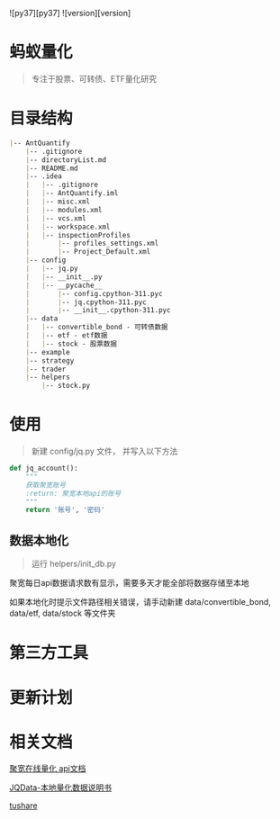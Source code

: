 ![py37][py37] ![version][version]

# 蚂蚁量化

> 专注于股票、可转债、ETF量化研究

# 目录结构
```markdown
|-- AntQuantify
    |-- .gitignore
    |-- directoryList.md
    |-- README.md
    |-- .idea
    |   |-- .gitignore
    |   |-- AntQuantify.iml
    |   |-- misc.xml
    |   |-- modules.xml
    |   |-- vcs.xml
    |   |-- workspace.xml
    |   |-- inspectionProfiles
    |       |-- profiles_settings.xml
    |       |-- Project_Default.xml
    |-- config
    |   |-- jq.py
    |   |-- __init__.py
    |   |-- __pycache__
    |       |-- config.cpython-311.pyc
    |       |-- jq.cpython-311.pyc
    |       |-- __init__.cpython-311.pyc
    |-- data
    |   |-- convertible_bond - 可转债数据
    |   |-- etf - etf数据
    |   |-- stock - 股票数据
    |-- example
    |-- strategy
    |-- trader
    |-- helpers 
        |-- stock.py

```


# 使用
> 新建 config/jq.py 文件， 并写入以下方法

```python
def jq_account():
    """
    获取聚宽账号
    :return: 聚宽本地api的账号
    """
    return '账号', '密码'
```

## 数据本地化
> 运行 helpers/init_db.py
> 
聚宽每日api数据请求数有显示，需要多天才能全部将数据存储至本地

如果本地化时提示文件路径相关错误，请手动新建 data/convertible_bond, data/etf, data/stock 等文件夹


# 第三方工具

# 更新计划

# 相关文档
[聚宽在线量化 api文档](https://www.joinquant.com/help/api/help#api:API%E6%96%87%E6%A1%A3)

[JQData-本地量化数据说明书](https://www.joinquant.com/help/api/help#JQData:JQData)

[tushare](https://tushare.pro/)
